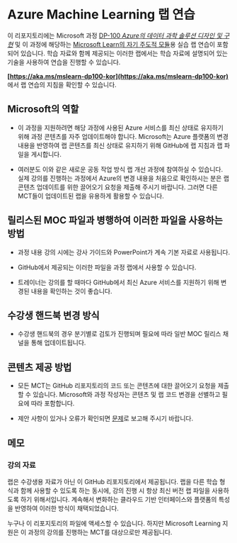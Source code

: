 ﻿# Azure Machine Learning 랩 연습

이 리포지토리에는 Microsoft 과정 [DP-100 *Azure의 데이터 과학 솔루션 디자인 및 구현*](https://docs.microsoft.com/ko-kr/learn/certifications/courses/dp-100t01) 및 이 과정에 해당하는 [Microsoft Learn의 자기 주도적 모듈](https://docs.microsoft.com/ko-kr/learn/paths/build-ai-solutions-with-azure-ml-service/)용 실습 랩 연습이 포함되어 있습니다. 학습 자료와 함께 제공되는 이러한 랩에서는 학습 자료에 설명되어 있는 기술을 사용하여 연습을 진행할 수 있습니다.

**[https://aka.ms/mslearn-dp100-kor](https://aka.ms/mslearn-dp100-kor)** 에서 랩 연습의 지침을 확인할 수 있습니다.

## Microsoft의 역할

- 이 과정을 지원하려면 해당 과정에 사용된 Azure 서비스를 최신 상태로 유지하기 위해 과정 콘텐츠를 자주 업데이트해야 합니다.  Microsoft는 Azure 플랫폼의 변경 내용을 반영하여 랩 콘텐츠를 최신 상태로 유지하기 위해 GitHub에 랩 지침과 랩 파일을 게시합니다.

- 여러분도 이와 같은 새로운 공동 작업 방식 랩 개선 과정에 참여하실 수 있습니다. 실제 강의를 진행하는 과정에서 Azure의 변경 내용을 처음으로 확인하시는 분은 랩 콘텐츠 업데이트를 위한 끌어오기 요청을 제출해 주시기 바랍니다.  그러면 다른 MCT들이 업데이트된 랩을 유용하게 활용할 수 있습니다.

## 릴리스된 MOC 파일과 병행하여 이러한 파일을 사용하는 방법

- 과정 내용 강의 시에는 강사 가이드와 PowerPoint가 계속 기본 자료로 사용됩니다.

- GitHub에서 제공되는 이러한 파일을 과정 랩에서 사용할 수 있습니다.

- 트레이너는 강의를 할 때마다 GitHub에서 최신 Azure 서비스를 지원하기 위해 변경된 내용을 확인하는 것이 좋습니다.

## 수강생 핸드북 변경 방식

- 수강생 핸드북의 경우 분기별로 검토가 진행되며 필요에 따라 일반 MOC 릴리스 채널을 통해 업데이트됩니다.

## 콘텐츠 제공 방법

- 모든 MCT는 GitHub 리포지토리의 코드 또는 콘텐츠에 대한 끌어오기 요청을 제출할 수 있습니다. Microsoft와 과정 작성자는 콘텐츠 및 랩 코드 변경을 선별하고 필요에 따라 포함합니다.

- 제안 사항이 있거나 오류가 확인되면 [문제](https://github.com/MicrosoftLearning/DP-100KO-Designing-and-Implementing-a-Data-Science-Solution-on-Azure/issues)로 보고해 주시기 바랍니다.

## 메모

### 강의 자료

랩은 수강생용 자료가 아닌 이 GitHub 리포지토리에서 제공됩니다. 랩을 다른 학습 형식과 함께 사용할 수 있도록 하는 동시에, 강의 진행 시 항상 최신 버전 랩 파일을 사용하도록 하기 위해서입니다. 계속해서 변화하는 클라우드 기반 인터페이스와 플랫폼의 특성을 반영하여 이러한 방식이 채택되었습니다.

누구나 이 리포지토리의 파일에 액세스할 수 있습니다. 하지만 Microsoft Learning 지원은 이 과정의 강의를 진행하는 MCT를 대상으로만 제공됩니다.
